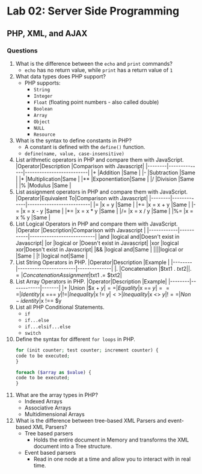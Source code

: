 # Lab 02: Server Side Programming

## PHP, XML, and AJAX

### Questions

1. What is the difference between the `echo` and `print` commands?
    - `echo` has no return value, while `print` has a return value of `1`
2. What data types does PHP support?
    - PHP supports:
      - `String`
      - `Integer`
      - `Float` (floating point numbers - also called double)
      - `Boolean`
      - `Array`
      - `Object`
      - `NULL`
      - `Resource`
3. What is the syntax to define constants in PHP?
    - A constant is defined with the `define()` function.
    - `define(name, value, case-insensitive)`
4. List arithmetic operators in PHP and compare them with JavaScript.
    |Operator|Description   |Comparison with Javascript|
    |--------|--------------|--------------------------|
    |+       |Addition      |Same                      |
    |-       |Subtraction   |Same                      |
    |*       |Multiplication|Same                      |
    |**      |Exponentiation|Same                      |
    |/       |Division      |Same                      |
    |%       |Modulus       |Same                      |
5. List assignment operators in PHP and compare them with JavaScript.
    |Operator|Equivalent To|Comparison with Javascript|
    |--------|-------------|--------------------------|
    |=       |x = y        |Same                      |
    |+=      |x = x + y    |Same                      |
    |-=      |x = x - y    |Same                      |
    |*=      |x = x * y    |Same                      |
    |/=      |x = x / y    |Same                      |
    |%=      |x = x % y    |Same                      |
6. List Logical Operators in PHP and compare them with JavaScript.
    |Operator    |Description|Comparison with Javascript |
    |------------|-----------|---------------------------|
    |and         |logical and|Doesn't exist in Javascript|
    |or          |logical or |Doesn't exist in Javascript|
    |xor         |logical xor|Doesn't exist in Javascript|
    |&&          |logical and|Same                       |
    |&#124;&#124;|logical or |Same                       |
    |!           |logical not|Same                       |
7. List String Operators in PHP.
    |Operator|Description             |Example       |
    |--------|------------------------|--------------|
    |.       |Concatenation           |$txt1 . $txt2 |
    |.=      |Concatenation Assignment|$txt1 .= $txt2|
8. List Array Operators in PHP.
    |Operator|Description |Example|
    |--------|------------|-------|
    |+       |Union       |$x + $y
    |==      |Equality    |$x == $y
    |===     |Identity    |$x === $y
    |!=      |Inequality  |$x != $y
    |<>      |Inequality  |$x <> $y
    |!==     |Non-identity|$x !== $y
9. List all PHP Conditional Statements.
    - `if`
    - `if...else`
    - `if...elsif...else`
    - `switch`
10. Define the syntax for different `for loops` in PHP.
    ```php
    for (init counter; test counter; increment counter) {
    code to be executed;
    }

    foreach ($array as $value) {
    code to be executed;
    }
    ```
11. What are the array types in PHP?
    - Indexed Arrays
    - Associative Arrays
    - Multidimensional Arrays
12. What is the difference between tree-based XML Parsers and event-based XML Parsers?
    - Tree based parsers
      - Holds the entire document in Memory and transforms the XML document into a Tree structure.
    - Event based parsers
      - Read in one node at a time and allow you to interact with in real time.
